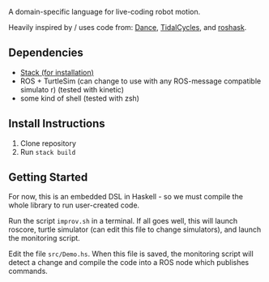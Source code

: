 A domain-specific language for live-coding robot motion.

Heavily inspired by / uses code from:
[Dance](http://haskell.cs.yale.edu/?post_type=publication&p=168),
[TidalCycles](https://tidalcycles.org/), and
[roshask](https://github.com/acowley/roshask).

Dependencies
-------------

-   [Stack (for installation)](https://docs.haskellstack.org/en/stable/README/)
-   ROS + TurtleSim (can change to use with any ROS-message compatible simulato
    r) (tested with kinetic)
-   some kind of shell (tested with zsh)

Install Instructions
-------------------

1. Clone repository
2. Run `stack build`

Getting Started
---------------

For now, this is an embedded DSL in Haskell - so we must compile the whole
library to run user-created code.

Run the script `improv.sh` in a terminal. If all goes well, this will launch
roscore, turtle simulator (can edit this file to change simulators), and launch
the monitoring script.

Edit the file `src/Demo.hs`. When this file is saved, the monitoring script will
detect a change and compile the code into a ROS node which publishes commands.
